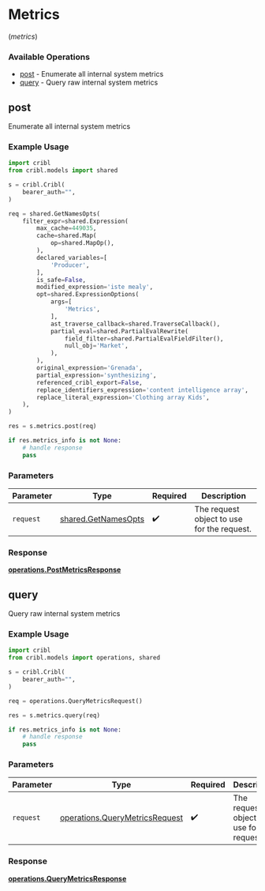 # Metrics
(*metrics*)

### Available Operations

* [post](#post) - Enumerate all internal system metrics
* [query](#query) - Query raw internal system metrics

## post

Enumerate all internal system metrics

### Example Usage

```python
import cribl
from cribl.models import shared

s = cribl.Cribl(
    bearer_auth="",
)

req = shared.GetNamesOpts(
    filter_expr=shared.Expression(
        max_cache=449035,
        cache=shared.Map(
            op=shared.MapOp(),
        ),
        declared_variables=[
            'Producer',
        ],
        is_safe=False,
        modified_expression='iste mealy',
        opt=shared.ExpressionOptions(
            args=[
                'Metrics',
            ],
            ast_traverse_callback=shared.TraverseCallback(),
            partial_eval=shared.PartialEvalRewrite(
                field_filter=shared.PartialEvalFieldFilter(),
                null_obj='Market',
            ),
        ),
        original_expression='Grenada',
        partial_expression='synthesizing',
        referenced_cribl_export=False,
        replace_identifiers_expression='content intelligence array',
        replace_literal_expression='Clothing array Kids',
    ),
)

res = s.metrics.post(req)

if res.metrics_info is not None:
    # handle response
    pass
```

### Parameters

| Parameter                                                  | Type                                                       | Required                                                   | Description                                                |
| ---------------------------------------------------------- | ---------------------------------------------------------- | ---------------------------------------------------------- | ---------------------------------------------------------- |
| `request`                                                  | [shared.GetNamesOpts](../../models/shared/getnamesopts.md) | :heavy_check_mark:                                         | The request object to use for the request.                 |


### Response

**[operations.PostMetricsResponse](../../models/operations/postmetricsresponse.md)**


## query

Query raw internal system metrics

### Example Usage

```python
import cribl
from cribl.models import operations, shared

s = cribl.Cribl(
    bearer_auth="",
)

req = operations.QueryMetricsRequest()

res = s.metrics.query(req)

if res.metrics_info is not None:
    # handle response
    pass
```

### Parameters

| Parameter                                                                        | Type                                                                             | Required                                                                         | Description                                                                      |
| -------------------------------------------------------------------------------- | -------------------------------------------------------------------------------- | -------------------------------------------------------------------------------- | -------------------------------------------------------------------------------- |
| `request`                                                                        | [operations.QueryMetricsRequest](../../models/operations/querymetricsrequest.md) | :heavy_check_mark:                                                               | The request object to use for the request.                                       |


### Response

**[operations.QueryMetricsResponse](../../models/operations/querymetricsresponse.md)**

